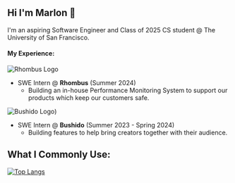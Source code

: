 ## Hi I'm Marlon 👋

I'm an aspiring Software Engineer and Class of 2025 CS student @ The University of San Francisco.

#### My Experience:

![Rhombus Logo](https://assets.rhombussystems.com/favicon.ico) 
* SWE Intern @ **Rhombus** (Summer 2024)
  * Building an in-house Performance Monitoring System to support our products which keep our customers safe.

![Bushido Logo](https://framerusercontent.com/images/PrhYZWPvZYwhaI5JwGQA9ghRMU.png))
* SWE Intern @ **Bushido** (Summer 2023 - Spring 2024)
  * Building features to help bring creators together with their audience.

## What I Commonly Use:
[![Top Langs](https://github-readme-stats.vercel.app/api/top-langs/?username=MarlonBair)](https://github.com/anuraghazra/github-readme-stats)

<!--
**MarlonBair/MarlonBair** is a ✨ _special_ ✨ repository because its `README.md` (this file) appears on your GitHub profile.

Here are some ideas to get you started:

- 🔭 I’m currently working on ...
- 🌱 I’m currently learning ...
- 👯 I’m looking to collaborate on ...
- 🤔 I’m looking for help with ...
- 💬 Ask me about ...
- 📫 How to reach me: ...
- 😄 Pronouns: ...
- ⚡ Fun fact: ...
-->
